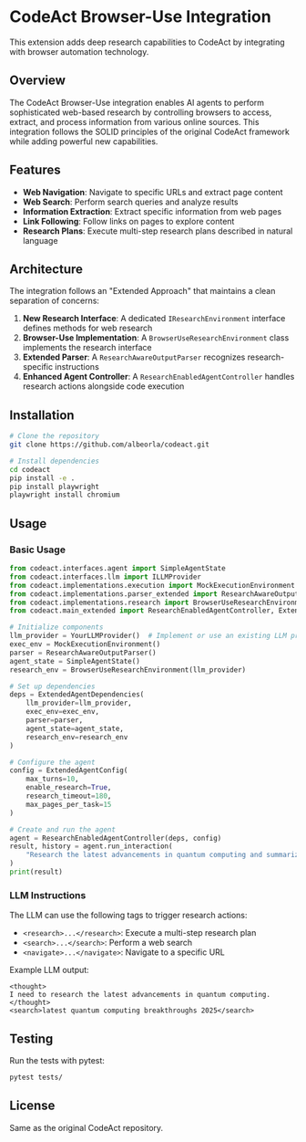# CodeAct Browser-Use Integration

This extension adds deep research capabilities to CodeAct by integrating with browser automation technology.

## Overview

The CodeAct Browser-Use integration enables AI agents to perform sophisticated web-based research by controlling browsers to access, extract, and process information from various online sources. This integration follows the SOLID principles of the original CodeAct framework while adding powerful new capabilities.

## Features

- **Web Navigation**: Navigate to specific URLs and extract page content
- **Web Search**: Perform search queries and analyze results
- **Information Extraction**: Extract specific information from web pages
- **Link Following**: Follow links on pages to explore content
- **Research Plans**: Execute multi-step research plans described in natural language

## Architecture

The integration follows an "Extended Approach" that maintains a clean separation of concerns:

1. **New Research Interface**: A dedicated `IResearchEnvironment` interface defines methods for web research
2. **Browser-Use Implementation**: A `BrowserUseResearchEnvironment` class implements the research interface
3. **Extended Parser**: A `ResearchAwareOutputParser` recognizes research-specific instructions
4. **Enhanced Agent Controller**: A `ResearchEnabledAgentController` handles research actions alongside code execution

## Installation

```bash
# Clone the repository
git clone https://github.com/albeorla/codeact.git

# Install dependencies
cd codeact
pip install -e .
pip install playwright
playwright install chromium
```

## Usage

### Basic Usage

```python
from codeact.interfaces.agent import SimpleAgentState
from codeact.interfaces.llm import ILLMProvider
from codeact.implementations.execution import MockExecutionEnvironment
from codeact.implementations.parser_extended import ResearchAwareOutputParser
from codeact.implementations.research import BrowserUseResearchEnvironment
from codeact.main_extended import ResearchEnabledAgentController, ExtendedAgentDependencies, ExtendedAgentConfig

# Initialize components
llm_provider = YourLLMProvider()  # Implement or use an existing LLM provider
exec_env = MockExecutionEnvironment()
parser = ResearchAwareOutputParser()
agent_state = SimpleAgentState()
research_env = BrowserUseResearchEnvironment(llm_provider)

# Set up dependencies
deps = ExtendedAgentDependencies(
    llm_provider=llm_provider,
    exec_env=exec_env,
    parser=parser,
    agent_state=agent_state,
    research_env=research_env
)

# Configure the agent
config = ExtendedAgentConfig(
    max_turns=10,
    enable_research=True,
    research_timeout=180,
    max_pages_per_task=15
)

# Create and run the agent
agent = ResearchEnabledAgentController(deps, config)
result, history = agent.run_interaction(
    "Research the latest advancements in quantum computing and summarize the key findings."
)
print(result)
```

### LLM Instructions

The LLM can use the following tags to trigger research actions:

- `<research>...</research>`: Execute a multi-step research plan
- `<search>...</search>`: Perform a web search
- `<navigate>...</navigate>`: Navigate to a specific URL

Example LLM output:

```
<thought>
I need to research the latest advancements in quantum computing.
</thought>
<search>latest quantum computing breakthroughs 2025</search>
```

## Testing

Run the tests with pytest:

```bash
pytest tests/
```

## License

Same as the original CodeAct repository.
